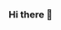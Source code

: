 ### Hi there 👋

<!--
**astadipati/astadipati** is a ✨ _special_ ✨ repository because its `README.md` (this file) appears on your GitHub profile.

Here are some ideas to get you started:

- 🔭 I’m currently working on PT Pasific Satelite Nusantara
- 🌱 I’m currently learning NodeJS-Mongo
- 👯 I’m looking to collaborate on Backend Dev & Devops
- 🤔 I’m looking for help with another experience
- 💬 Ask me about anything
- 📫 How to reach me: facebook@BlkZn
- 😄 Pronouns: English
- ⚡ Fun fact: just an entuthiast tech 
-->
